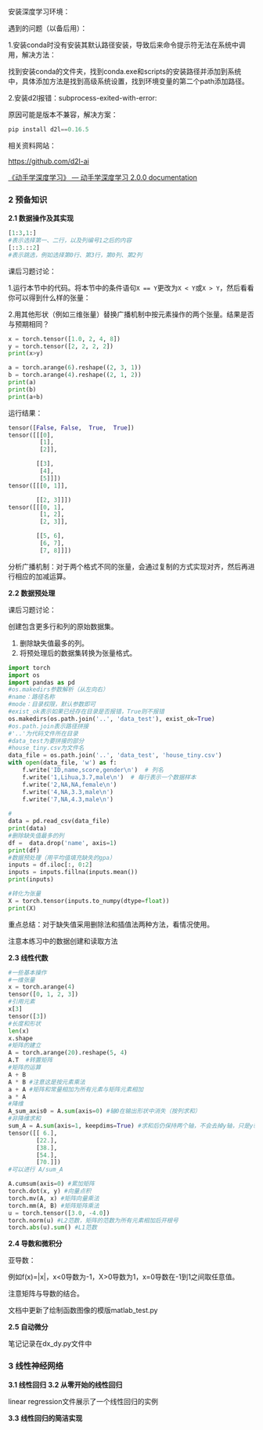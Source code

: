 安装深度学习环境：

遇到的问题（以备后用）：

1.安装conda时没有安装其默认路径安装，导致后来命令提示符无法在系统中调用，解决方法：

找到安装conda的文件夹，找到conda.exe和scripts的安装路径并添加到系统中，具体添加方法是找到高级系统设置，找到环境变量的第二个path添加路径。

2.安装d2l报错：subprocess-exited-with-error:

原因可能是版本不兼容，解决方案：

```python
pip install d2l==0.16.5
```
相关资料网站：

https://github.com/d2l-ai

[《动手学深度学习》 — 动手学深度学习 2.0.0 documentation](http://zh-v2.d2l.ai/)


### 2 预备知识
**2.1 数据操作及其实现**




```python
[1:3,1:]
#表示选择第一、二行，以及列编号1之后的内容
[::3.::2]
#表示跳选，例如选择第0行、第3行，第0列、第2列
```

课后习题讨论：

1.运行本节中的代码。将本节中的条件语句`X == Y`更改为`X < Y`或`X > Y`，然后看看你可以得到什么样的张量：

2.用其他形状（例如三维张量）替换广播机制中按元素操作的两个张量。结果是否与预期相同？

```python
x = torch.tensor([1.0, 2, 4, 8])
y = torch.tensor([2, 2, 2, 2])
print(x>y)

a = torch.arange(6).reshape((2, 3, 1))
b = torch.arange(4).reshape((2, 1, 2))
print(a)
print(b)
print(a+b)
```

运行结果：

```python
tensor([False, False,  True,  True])
tensor([[[0],
         [1],
         [2]],

        [[3],
         [4],
         [5]]])
tensor([[[0, 1]],

        [[2, 3]]])
tensor([[[0, 1],
         [1, 2],
         [2, 3]],

        [[5, 6],
         [6, 7],
         [7, 8]]])
```

分析广播机制：对于两个格式不同的张量，会通过复制的方式实现对齐，然后再进行相应的加减运算。

**2.2 数据预处理**

课后习题讨论：

创建包含更多行和列的原始数据集。

1. 删除缺失值最多的列。
2. 将预处理后的数据集转换为张量格式。

```python
import torch
import os
import pandas as pd
#os.makedirs参数解析（从左向右）
#name：路径名称
#mode：目录权限，默认参数即可
#exist_ok表示如果已经存在目录是否报错，True则不报错
os.makedirs(os.path.join('..', 'data_test'), exist_ok=True)
#os.path.join表示路径拼接
#'..'为代码文件所在目录
#data_test为要拼接的部分
#house_tiny.csv为文件名
data_file = os.path.join('..', 'data_test', 'house_tiny.csv')
with open(data_file, 'w') as f:
    f.write('ID,name,score,gender\n')  # 列名
    f.write('1,Lihua,3.7,male\n')  # 每行表示一个数据样本
    f.write('2,NA,NA,female\n')
    f.write('4,NA,3.3,male\n')
    f.write('7,NA,4.3,male\n')
    
#
data = pd.read_csv(data_file)
print(data)
#删除缺失值最多的列
df =  data.drop('name', axis=1)
print(df)
#数据预处理（用平均值填充缺失的gpa）
inputs = df.iloc[:, 0:2]
inputs = inputs.fillna(inputs.mean())
print(inputs)

#转化为张量
X = torch.tensor(inputs.to_numpy(dtype=float))
print(X)
```


重点总结：对于缺失值采用删除法和插值法两种方法，看情况使用。

注意本练习中的数据创建和读取方法

**2.3 线性代数**

```python
#一些基本操作
#一维张量
x = torch.arange(4)
tensor([0, 1, 2, 3])
#引用元素
x[3]
tensor([3])
#长度和形状
len(x)
x.shape
#矩阵的建立
A = torch.arange(20).reshape(5, 4)
A.T  #转置矩阵
#矩阵的运算
A + B
A * B #注意这是按元素乘法
a + A #矩阵和常量相加为所有元素与矩阵元素相加
a * A
#降维
A_sum_axis0 = A.sum(axis=0) #轴0在输出形状中消失（按列求和）
#非降维求和
sum_A = A.sum(axis=1, keepdims=True) #求和后仍保持两个轴，不会去掉y轴，只是y轴为1
tensor([[ 6.],
        [22.],
        [38.],
        [54.],
        [70.]])
#可以进行 A/sum_A

A.cumsum(axis=0) #累加矩阵
torch.dot(x, y) #向量点积
torch.mv(A, x) #矩阵向量乘法
torch.mm(A, B) #矩阵矩阵乘法
u = torch.tensor([3.0, -4.0])
torch.norm(u) #L2范数，矩阵的范数为所有元素相加后开根号
torch.abs(u).sum() #L1范数
```
**2.4 导数和微积分**

亚导数：

例如f(x)=|x|，x<0导数为-1，X>0导数为1，x=0导数在-1到1之间取任意值。

注意矩阵与导数的结合。

文档中更新了绘制函数图像的模版matlab_test.py

**2.5 自动微分**

笔记记录在dx_dy.py文件中

### 3 线性神经网络

**3.1 线性回归**
**3.2 从零开始的线性回归**

linear regression文件展示了一个线性回归的实例

**3.3 线性回归的简洁实现**

